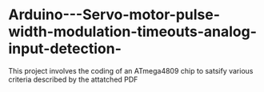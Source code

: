 # Arduino---Servo-motor-pulse-width-modulation-timeouts-analog-input-detection-
This project involves the coding of an ATmega4809 chip to satsify various criteria described by the attatched PDF
